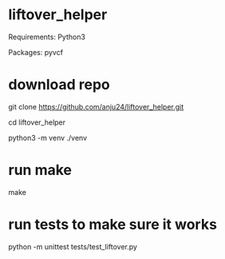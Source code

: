 # liftover_helper
Requirements:
Python3

Packages:
pyvcf

# download repo

git clone https://github.com/anju24/liftover_helper.git

cd liftover_helper

python3 -m venv ./venv

# run make
make

# run tests to make sure it works
python -m unittest tests/test_liftover.py
